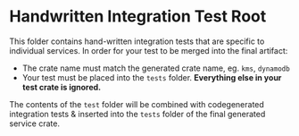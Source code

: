 # Handwritten Integration Test Root

This folder contains hand-written integration tests that are specific to individual services. In order for your test to be merged into the final artifact:

- The crate name must match the generated crate name, eg. `kms`, `dynamodb`
- Your test must be placed into the `tests` folder. **Everything else in your test crate is ignored.**

The contents of the `test` folder will be combined with codegenerated integration tests & inserted into the `tests` folder of the final generated service crate.
